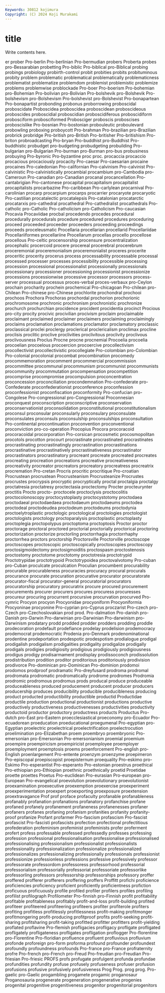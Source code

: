 ```yaml
---
Keywords: 30812 kojimura
Copyright: (C) 2024 Koji Murakami
---
```


# title

Write contents here.



er prober Pro-berlin Pro-berlinian Pro-bermudian probers Proberta probes pro-Bessarabian probetting
Pro-biblic Pro-biblical pro-Biblical probing probings probiology probirth-control probit probities probits
probituminous probity problem problematic problematical problematically problematicness problematist problematize problemdom
problemist problemistic problemize problems problemwise problockade Pro-boer Pro-boerism Pro-bohemian pro-Bohemian
Pro-bolivian pro-Bolivian Pro-bolshevik pro-Bolshevik Pro-bolshevism pro-Bolshevism Pro-bolshevist pro-Bolshevist Pro-bonapartean Pro-bonapartist
probonding probonus proborrowing proboscidal proboscidate Proboscidea proboscidea proboscidean proboscideous proboscides
proboscidial proboscidian proboscidiferous proboscidiform probosciform probosciformed Probosciger proboscis proboscises proboscislike
Pro-bosnian Pro-bostonian probouleutic proboulevard probowling proboxing proboycott Pro-brahman Pro-brazilian pro-Brazilian
probrick probridge Pro-british pro-British Pro-britisher Pro-britishism Pro-briton probroadcasting Pro-bryan Pro-buddhist
pro-Buddhist Pro-buddhistic probudget pro-budgeting probudgeting probuilding Pro-bulgarian pro-Bulgarian Pro-burman pro-Burman
pro-bus probusiness probuying Pro-byronic Pro-byzantine proc proc. procaccia procaccio procacious
procaciously procacity Pro-caesar Pro-caesarian procaine procaines Pro-caledonian Pro-californian Pro-calvinism Pro-calvinist
Pro-calvinistic Pro-calvinistically procambial procambium pro-Cambodia pro-Cameroun Pro-canadian pro-Canadian procanal procancellation
Pro-cantabrigian Pro-cantonese procapital procapitalism procapitalist procapitalists procarbazine Pro-caribbean Pro-carlylean procarnival
Pro-carolinian procarp procarpium procarps procarrier procaryote procaryotic Pro-castilian procatalectic procatalepsis
Pro-catalonian procatarctic procatarxis pro-cathedral procathedral Pro-cathedralist procathedrals Pro-catholic pro-Catholic Pro-catholicism
pro-Catholicism Pro-caucasian Procavia Procaviidae procbal procedendo procedes procedural procedurally procedurals
procedure procedured procedures proceduring proceed proceeded proceeder proceeders proceeding proceedings
proceeds proceleusmatic Procellaria procellarian procellarid Procellariidae Procellariiformes procellariine Procellarum procellas
procello procellose procellous Pro-celtic procensorship procensure procentralization procephalic procercoid procere
procereal procerebral procerebrum proceremonial proceremonialism proceremonialist proceres procerite proceritic procerity
procerus process processability processable processal processed processer processes processibility processible
processing procession processional processionalist processionally processionals processionary processioner processioning processionist
processionize processions processionwise processive processor processors process-server processual processus proces-verbal
proces-verbaux pro-Ceylon prochain procharity prochein prochemical Pro-chicagoan Pro-chilean pro-Chilean Pro-chinese
pro-Chinese prochlorite prochondral prochooi prochoos Prochora Prochoras prochordal prochorion prochorionic
prochromosome prochronic prochronism prochronistic prochronize prochurch prochurchian procidence procident procidentia
procinct Procious pro-city procity procivic procivilian procivism proclaim proclaimable proclaimant
proclaimed proclaimer proclaimers proclaiming proclaimingly proclaims proclamation proclamations proclamator proclamatory
proclassic proclassical proclei proclergy proclerical proclericalism proclimax procline proclisis proclitic
proclive proclivities proclivitous proclivity proclivous proclivousness Proclus Procne procne procnemial
Procoelia procoelia procoelian procoelous procoercion procoercive procollectivism procollectivist procollectivistic procollegiate
Pro-colombian pro-Colombian Pro-colonial procolonial procombat procombination procomedy procommemoration procomment procommercial
procommission procommittee procommunal procommunism procommunist procommunists procommunity procommutation procompensation procompetition
procomprise procompromise procompulsion proconcentration proconcession proconciliation procondemnation Pro-confederate pro-Confederate proconfederationist
proconference proconfession proconfessionist proconfiscation proconformity Pro-confucian pro-Congolese Pro-congressional pro-Congressional Proconnesian
proconquest proconscription proconscriptive proconservation proconservationist proconsolidation proconstitutional proconstitutionalism proconsul proconsular
proconsularly proconsulary proconsulate proconsulates proconsuls proconsulship proconsulships proconsultation Pro-continental procontinuation
proconvention proconventional proconviction pro-co-operation Procopius Procora procoracoid procoracoidal procorporation Pro-corsican
procosmetic procosmopolitan procotols procotton procourt procrastinate procrastinated procrastinates procrastinating procrastinatingly
procrastination procrastinations procrastinative procrastinatively procrastinativeness procrastinator procrastinators procrastinatory procreant procreate
procreated procreates procreating procreation procreations procreative procreativeness procreativity procreator procreators
procreatory procreatress procreatrix procremation Pro-cretan Procris procritic procritique Pro-croatian Procrustean
procrustean Procrusteanism Procrusteanize Procrustes procrustes procrypsis procryptic procryptically proctal proctalgia
proctalgy proctatresia proctatresy proctectasia proctectomy Procter procteurynter proctitis Procto procto-
proctocele proctoclysis proctocolitis proctocolonoscopy proctocystoplasty proctocystotomy proctodaea proctodaeal proctodaedaea proctodaeum
proctodaeums proctodea proctodeal proctodeudea proctodeum proctodeums proctodynia proctoelytroplastic proctologic proctological
proctologies proctologist proctologists proctology proctoparalysis proctoplastic proctoplasty proctoplegia proctopolypus proctoptoma
proctoptosis Proctor proctor proctorage proctoral proctored proctorial proctorially proctorical proctoring
proctorization proctorize proctorling proctorrhagia proctorrhaphy proctorrhea proctors proctorship Proctorsville Proctorville
proctoscope proctoscopes proctoscopic proctoscopically proctoscopies proctoscopy proctosigmoidectomy proctosigmoiditis proctospasm proctostenosis
proctostomy proctotome proctotomy proctotresia proctotrypid Proctotrypidae proctotrypoid Proctotrypoidea proctovalvotomy Pro-cuban
pro-Cuban proculcate proculcation Proculian procumbent procurability procurable procurableness procuracies procuracy
procural procurals procurance procurate procuration procurative procurator procuratorate procurator-fiscal procurator-general
procuratorial procurators procuratorship procuratory procuratrix procure procured procurement procurements procurer
procurers procures procuress procuresses procureur procuring procurrent procursive procurvation procurved
Pro-cymric Procyon procyon Procyonidae procyoniform Procyoniformia Procyoninae procyonine Pro-cyprian pro-Cyprus
proczarist Pro-czech pro-Czech pro-Czechoslovakian prod prod. Pro-dalmation Pro-danish pro-Danish pro-Darwin
Pro-darwinian pro-Darwinian Pro-darwinism pro-Darwinism prodatary prodd prodded prodder prodders prodding
proddle prodecoration prodefault prodefiance prodelay prodelision prodemocracy prodemocrat prodemocratic Prodenia
pro-Denmark prodenominational prodentine prodeportation prodespotic prodespotism prodialogue prodigal prodigalish prodigalism
prodigalities prodigality prodigalize prodigally prodigals prodigies prodigiosity prodigious prodigiously prodigiousness
prodigus prodigy prodisarmament prodisplay prodissoconch prodissolution prodistribution prodition proditor proditorious
proditoriously prodivision prodivorce Pro-dominican pro-Dominican Pro-dominion prodomoi prodomos prodproof prodramatic
Pro-dreyfusard prodroma prodromal prodromata prodromatic prodromatically prodrome prodromes Prodromia prodromic
prodromous prodromus prods producal produce produceable produceableness produced producement producent
producer producers producership produces producibility producible producibleness producing product producted
productibility productible productid Productidae productile production productional productionist productions productive
productively productiveness productivenesses productivities productivity productoid productor productory productress products
Productus Pro-dutch pro-East pro-Eastern proecclesiastical proeconomy pro-Ecuador Pro-ecuadorean proeducation proeducational
proegumenal Pro-egyptian pro-Egyptian proelectric proelectrical proelectrification proelectrocution proelimination pro-Elizabethan proem
proembryo proembryonic Pro-emersonian pro-Emersonian Pro-emersonianism proemial proemium proempire proempiricism proempiricist
proemployee proemployer proemployment proemptosis proems proenforcement Pro-english pro-English proenlargement Pro-entente
proenzym proenzyme proepimeron Pro-episcopal proepiscopist proepisternum proequality Pro-eskimo pro-Eskimo Pro-esperantist
Pro-esperanto Pro-estonian proestrus proethical Pro-ethiopian pro-Ethiopian proethnic proethnically proetid Proetidae
proette proettes Proetus Pro-euclidean Pro-eurasian Pro-european pro-European Pro-evangelical proevolution proevolutionary
proevolutionist proexamination proexecutive proexemption proexercise proexperiment proexperimentation proexpert proexporting proexposure
proextension proextravagance Prof prof proface profaculty profanable profanableness profanably profanation
profanations profanatory profanchise profane profaned profanely profanement profaneness profanenesses profaner
profaners profanes profaning profanism profanities profanity profanity-proof profanize Profant profarmer
Pro-fascism profascism Pro-fascist profascist Pro-fascisti profascists profection profectional profectitious profederation
profeminism profeminist profeminists profer proferment profert profess professable professed professedly
professes professing profession professional professionalisation professionalise professionalised professionalising professionalism professionalist
professionalists professionality professionalization professionalize professionalized professionalizes professionalizing professionally professionals professionist
professionize professionless professions professive professively professor professorate professordom professoress professorhood
professorial professorialism professorially professoriat professoriate professorlike professorling professors professorship professorships
professory proffer proffered profferer profferers proffering proffers Proffitt profichi proficience
proficiencies proficiency proficient proficiently proficientness profiction proficuous proficuously profile profiled
profiler profilers profiles profiling profilist profilograph Profilometer Pro-finnish pro-Finnish profit
profitability profitable profitableness profitably profit-and-loss profit-building profited profiteer profiteered profiteering
profiteers profiter profiterole profiters profiting profitless profitlessly profitlessness profit-making profitmonger
profitmongering profit-producing profitproof profits profit-seeking profit-sharing profitsharing profit-taking profitted profitter
profitters profit-yielding proflated proflavine Pro-flemish profligacies profligacy profligate profligated profligately
profligateness profligates profligation proflogger Pro-florentine pro-Florentine Pro-floridian profluence profluent profluvious
profluvium profonde proforeign pro-form proforma profound profounder profoundest profoundly profoundness
profounds Pro-france pro-France profraternity profre Pro-french pro-French pro-Freud Pro-freudian pro-Freudian
Pro-friesian Pro-friesic PROFS profs profugate profulgent profunda profundae profundities profundity
profuse profusely profuseness profuser profusion profusions profusive profusively profusiveness Prog
Prog. prog prog. Pro-gaelic pro-Gaelic progambling progamete progamic proganosaur Proganosauria
progenerate progeneration progenerative progenies progenital progenitive progenitiveness progenitor progenitorial progenitors
